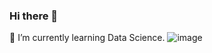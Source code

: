 ### Hi there 👋
🌱 I’m currently learning Data Science.
![image](https://github.com/user-attachments/assets/ca217117-da16-4ac6-b9b8-889405ef75fd)

<!--
**rg-hash/rg-hash** is a ✨ _special_ ✨ repository because its `README.md` (this file) appears on your GitHub profile.

Here are some ideas to get you started:

- 🔭 I’m currently working on ...
- 🌱 I’m currently learning ...
- 👯 I’m looking to collaborate on ...
- 🤔 I’m looking for help with ...
- 💬 Ask me about ...
- 📫 How to reach me: ...
- 😄 Pronouns: ...
- ⚡ Fun fact: ...
-->
